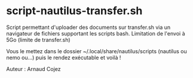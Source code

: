 # script-nautilus-transfer.sh
Script permettant d'uploader des documents sur transfer.sh via un navigateur de fichiers supportant les scripts bash.
Limitation de l'envoi à 5Go (limite de transfer.sh)


Vous le mettez dans le dossier ~/.local/share/nautilus/scripts (nautilus ou nemo ou...) puis le rendez exécutable et voilà !

Auteur : Arnaud Cojez

